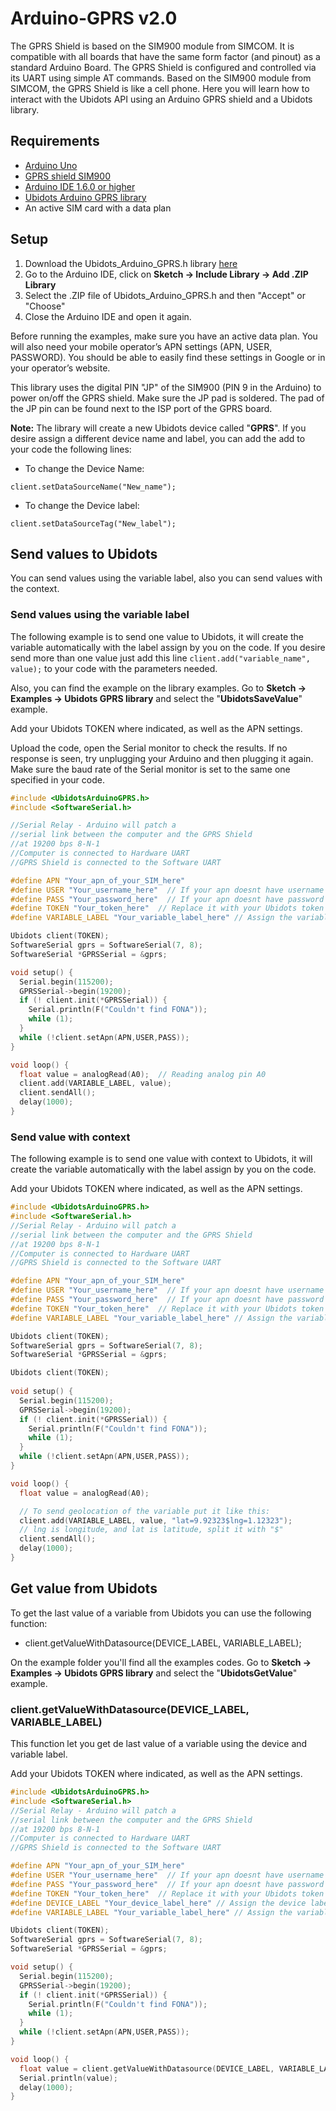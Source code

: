 # Arduino-GPRS v2.0

The GPRS Shield is based on the SIM900 module from SIMCOM. It is compatible with all boards that have the same form factor (and pinout) as a standard Arduino Board. The GPRS Shield is configured and controlled via its UART using simple AT commands. Based on the SIM900 module from SIMCOM, the GPRS Shield is like a cell phone. 
Here you will learn how to interact with the Ubidots API using an Arduino GPRS shield and a Ubidots library.

## Requirements

* [Arduino Uno](http://arduino.cc/en/Main/ArduinoBoardUno)
* [GPRS shield SIM900](http://www.seeedstudio.com/depot/GPRS-Shield-V20-p-1379.html)
* [Arduino IDE 1.6.0 or higher](https://www.arduino.cc/en/Main/Software)
* [Ubidots Arduino GPRS library](https://github.com/ubidots/ubidots-arduino-gprs/archive/master.zip)
* An active SIM card with a data plan 

## Setup

1. Download the Ubidots_Arduino_GPRS.h library [here](https://github.com/ubidots/ubidots-arduino-gprs/archive/master.zip)
2. Go to the Arduino IDE, click on **Sketch -> Include Library -> Add .ZIP Library**
3. Select the .ZIP file of Ubidots_Arduino_GPRS.h and then "Accept" or "Choose"
4. Close the Arduino IDE and open it again.

Before running the examples, make sure you have an active data plan. You will also need your mobile operator’s APN settings (APN, USER, PASSWORD). You should be able to easily find these settings in Google or in your operator’s website.

This library uses the digital PIN "JP" of the SIM900 (PIN 9 in the Arduino) to power on/off the GPRS shield. Make sure the JP pad is soldered. The pad of the JP pin can be found next to the ISP port of the GPRS board.

**Note:** The library will create a new Ubidots device called "**GPRS**". If you desire assign a different device name and label, you can add the add to your code the following lines:

* To change the Device Name:

```
client.setDataSourceName("New_name");
```

* To change the Device label:

```
client.setDataSourceTag("New_label"); 
```

## Send values to Ubidots 

You can send values using the variable label, also you can send values with the context.

### Send values using the variable label

The following example is to send one value to Ubidots, it will create the variable automatically with the label assign by you on the code. If you desire send more than one value just add this line ```client.add("variable_name", value);``` to your code with the parameters needed.

Also, you can find the example on the library examples. Go to **Sketch -> Examples -> Ubidots GPRS library** and select the "**UbidotsSaveValue**" example.

Add your Ubidots TOKEN where indicated, as well as the APN settings.

Upload the code, open the Serial monitor to check the results. If no response is seen, try unplugging your Arduino and then plugging it again. Make sure the baud rate of the Serial monitor is set to the same one specified in your code.

```c++
#include <UbidotsArduinoGPRS.h>
#include <SoftwareSerial.h> 

//Serial Relay - Arduino will patch a 
//serial link between the computer and the GPRS Shield
//at 19200 bps 8-N-1
//Computer is connected to Hardware UART
//GPRS Shield is connected to the Software UART 

#define APN "Your_apn_of_your_SIM_here" 
#define USER "Your_username_here"  // If your apn doesnt have username just put ""
#define PASS "Your_password_here"  // If your apn doesnt have password just put ""
#define TOKEN "Your_token_here"  // Replace it with your Ubidots token
#define VARIABLE_LABEL "Your_variable_label_here" // Assign the variable label 

Ubidots client(TOKEN);
SoftwareSerial gprs = SoftwareSerial(7, 8);
SoftwareSerial *GPRSSerial = &gprs;

void setup() {
  Serial.begin(115200);
  GPRSSerial->begin(19200);
  if (! client.init(*GPRSSerial)) {
    Serial.println(F("Couldn't find FONA"));
    while (1);
  }
  while (!client.setApn(APN,USER,PASS));
}

void loop() {
  float value = analogRead(A0);  // Reading analog pin A0
  client.add(VARIABLE_LABEL, value);
  client.sendAll(); 
  delay(1000);
}
```

### Send value with context

The following example is to send one value with context to Ubidots, it will create the variable automatically with the label assign by you on the code.

Add your Ubidots TOKEN where indicated, as well as the APN settings.

```c++
#include <UbidotsArduinoGPRS.h>
#include <SoftwareSerial.h> 
//Serial Relay - Arduino will patch a 
//serial link between the computer and the GPRS Shield
//at 19200 bps 8-N-1
//Computer is connected to Hardware UART
//GPRS Shield is connected to the Software UART 

#define APN "Your_apn_of_your_SIM_here" 
#define USER "Your_username_here"  // If your apn doesnt have username just put ""
#define PASS "Your_password_here"  // If your apn doesnt have password just put ""
#define TOKEN "Your_token_here"  // Replace it with your Ubidots token
#define VARIABLE_LABEL "Your_variable_label_here" // Assign the variable label 

Ubidots client(TOKEN);
SoftwareSerial gprs = SoftwareSerial(7, 8);
SoftwareSerial *GPRSSerial = &gprs;

Ubidots client(TOKEN);  
  
void setup() {
  Serial.begin(115200);
  GPRSSerial->begin(19200);
  if (! client.init(*GPRSSerial)) {
    Serial.println(F("Couldn't find FONA"));
    while (1);
  }
  while (!client.setApn(APN,USER,PASS));
}

void loop() {
  float value = analogRead(A0);

  // To send geolocation of the variable put it like this:
  client.add(VARIABLE_LABEL, value, "lat=9.92323$lng=1.12323");
  // lng is longitude, and lat is latitude, split it with "$"
  client.sendAll();
  delay(1000);
}
```


## Get value from Ubidots

To get the last value of a variable from Ubidots you can use the following function:

* client.getValueWithDatasource(DEVICE_LABEL, VARIABLE_LABEL);

On the example folder you'll find all the examples codes. Go to **Sketch -> Examples -> Ubidots GPRS library** and select the "**UbidotsGetValue**" example. 

### client.getValueWithDatasource(DEVICE_LABEL, VARIABLE_LABEL)

This function let you get de last value of a variable using the device and variable label.

Add your Ubidots TOKEN where indicated, as well as the APN settings.

```c++
#include <UbidotsArduinoGPRS.h>
#include <SoftwareSerial.h> 
//Serial Relay - Arduino will patch a 
//serial link between the computer and the GPRS Shield
//at 19200 bps 8-N-1
//Computer is connected to Hardware UART
//GPRS Shield is connected to the Software UART 

#define APN "Your_apn_of_your_SIM_here" 
#define USER "Your_username_here"  // If your apn doesnt have username just put ""
#define PASS "Your_password_here"  // If your apn doesnt have password just put ""
#define TOKEN "Your_token_here"  // Replace it with your Ubidots token
#define DEVICE_LABEL "Your_device_label_here" // Assign the device label 
#define VARIABLE_LABEL "Your_variable_label_here" // Assign the variable label 

Ubidots client(TOKEN);
SoftwareSerial gprs = SoftwareSerial(7, 8);
SoftwareSerial *GPRSSerial = &gprs;

void setup() {
  Serial.begin(115200);
  GPRSSerial->begin(19200);
  if (! client.init(*GPRSSerial)) {
    Serial.println(F("Couldn't find FONA"));
    while (1);
  }
  while (!client.setApn(APN,USER,PASS));
}

void loop() {
  float value = client.getValueWithDatasource(DEVICE_LABEL, VARIABLE_LABEL);
  Serial.println(value);
  delay(1000);
}
```